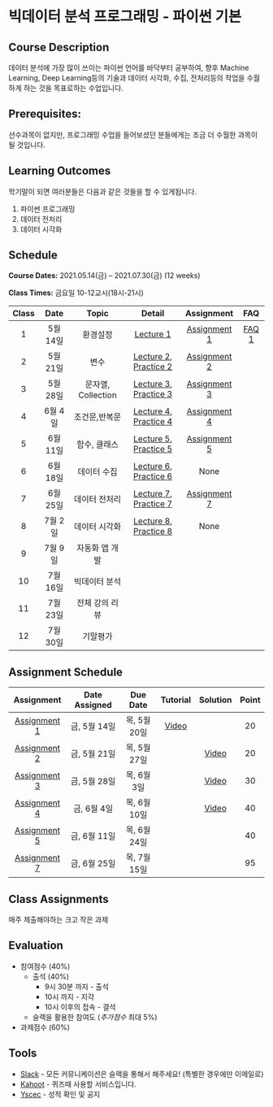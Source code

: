 # 빅데이터 분석 프로그래밍 - 파이썬 기본

## Course Description

데이터 분석에 가장 많이 쓰이는 파이썬 언어를 바닥부터 공부하여, 향후 Machine Learning, Deep Learning등의 기술과 데이터 시각화, 수집, 전처리등의 작업을 수월하게 하는 것을 목표로하는 수업입니다.



## Prerequisites:  
선수과목이 없지만, 프로그래밍 수업을 들어보셨던 분들에게는 조금 더 수월한 과목이 될 것입니다.

## Learning Outcomes

학기말이 되면 여러분들은 다음과 같은 것들을 할 수 있게됩니다.

1. 파이썬 프로그래밍
1. 데이터 전처리
1. 데이터 시각화

## Schedule

**Course Dates:** 2021.05.14(금) – 2021.07.30(금) (12 weeks)

**Class Times:** 금요일 10-12교시(18시-21시) 

| Class |       Date       |      Topic     |       Detail       |   Assignment  | FAQ |
|:-----:|:----------------:|:--------------:|:------------------:|:-------------:|:---:|
|  1  |  5월 14일           |     환경설정     |    [Lecture 1]     |   [Assignment 1]| [FAQ 1] |
|  2  |  5월 21일           |     변수        |  [Lecture 2], [Practice 2]     |   [Assignment 2]|  |
|  3  |  5월 28일           |     문자열, Collection |  [Lecture 3], [Practice 3]     |   [Assignment 3]|  |
|  4  |  6월 4일            |    조건문,반복문  |  [Lecture 4], [Practice 4]     |   [Assignment 4]|  |
|  5  |  6월 11일           |    함수, 클래스   | [Lecture 5], [Practice 5]     |   [Assignment 5]|  |
|  6  |  6월 18일           |    데이터 수집        |[Lecture 6], [Practice 6]  | None | |
|  7  |  6월 25일           |    데이터 전처리   | [Lecture 7], [Practice 7]     |   [Assignment 7]|  |
|  8  |  7월 2일            |    데이터 시각화   | [Lecture 8], [Practice 8]     |   None|  |
|  9  |  7월 9일            |    자동화 앱 개발  |  | | |
|  10 |  7월 16일           |    빅데이터 분석   |  | | |
|  11 |  7월 23일           |    전체 강의 리뷰   |  | | |
|  12 |  7월 30일           |    기말평가   |  | | |






[Lecture 1]: lecture/week-01
[Lecture 2]: lecture/week-02
[Lecture 3]: lecture/week-03
[Lecture 4]: lecture/week-04
[Lecture 5]: lecture/week-05
[Lecture 6]: lecture/week-06
[Lecture 7]: lecture/week-07
[Lecture 8]: lecture/week-08


[Assignment 1]: assignment/week-01
[Assignment 2]: assignment/week-02
[Assignment 3]: assignment/week-03
[Assignment 4]: assignment/week-04
[Assignment 5]: assignment/week-05
[Assignment 7]: assignment/week-07




[Practice 1]: practice/week-01
[Practice 2]: practice/week-02
[Practice 3]: practice/week-03
[Practice 4]: practice/week-04
[Practice 5]: practice/week-05
[Practice 6]: practice/week-06
[Practice 7]: practice/week-07
[Practice 8]: practice/week-08



[FAQ 1]: FAQ.md#week-01


## Assignment Schedule 


|               Assignment               | Date Assigned |   Due Date   |    Tutorial  |   Solution   |    Point     |
|:--------------------------------------:|:-------------:|:------------:|:------------:|:------------:|:------------:|
| [Assignment 1]                      |  금, 5월 14일  |  목, 5월 20일 | [Video](https://www.loom.com/share/09a079b9f3c34fd3960d8c340e4a0e15)  | | 20 |
| [Assignment 2]                      |  금, 5월 21일  |  목, 5월 27일 | | [Video](https://www.loom.com/share/3bf1ad2394aa42a19327de31f2ee3f78) | 20 |
| [Assignment 3]                      |  금, 5월 28일  |  목, 6월 3일 | | [Video](https://www.loom.com/share/249dd9853b2f4525b3f8e0f80a442294) | 30 |
| [Assignment 4]                      |  금, 6월 4일  |  목, 6월 10일 | | [Video](https://www.loom.com/share/52d11ffa88054cd2934065838268f030) | 40 |
| [Assignment 5]                      |  금, 6월 11일  |  목, 6월 24일 | | | 40 |
| [Assignment 7]                      |  금, 6월 25일  |  목, 7월 15일 | | | 95 |






## Class Assignments

매주 제출해야하는 크고 작은 과제


## Evaluation


- 참여점수 (40%)
    - 출석 (40%) 
        - 9시 30분 까지 - 출석
        - 10시 까지 - 지각
        - 10시 이후의 접속 - 결석
    - 슬랙을 활용한 참여도 (*추가점수* 최대 5%)
- 과제점수 (60%)

## Tools

- [Slack](https://yonsei-lotte-2.slack.com/) - 모든 커뮤니케이션은 슬랙을 통해서 해주세요! (특별한 경우에만 이메일로)
- [Kahoot](https://kahoot.it) - 퀴즈때 사용할 서비스입니다.
- [Yscec](https://open.yonsei.ac.kr/course/view.php?id=196766) - 성적 확인 및 공지

